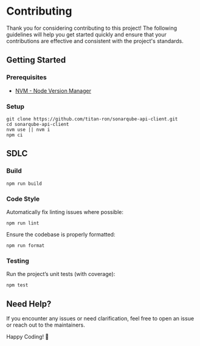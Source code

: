 # Contributing

Thank you for considering contributing to this project!
The following guidelines will help you get started quickly and ensure that your contributions are effective and consistent with the project's standards.

## Getting Started

### Prerequisites

- [NVM - Node Version Manager](https://github.com/nvm-sh/nvm#readme)

### Setup

```shell
git clone https://github.com/titan-ron/sonarqube-api-client.git
cd sonarqube-api-client
nvm use || nvm i
npm ci
```

## SDLC

### Build

```shell
npm run build
```

### Code Style

Automatically fix linting issues where possible:

```shell
npm run lint
```

Ensure the codebase is properly formatted:

```shell
npm run format
```

### Testing

Run the project’s unit tests (with coverage):

```shell
npm test
```

## Need Help?

If you encounter any issues or need clarification, feel free to open an issue or reach out to the maintainers.

Happy Coding! 🎉
